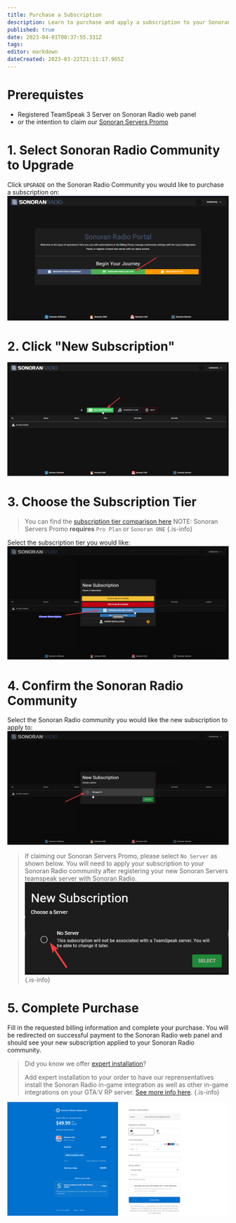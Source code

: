```yaml
---
title: Purchase a Subscription
description: Learn to purchase and apply a subscription to your Sonoran Radio Community
published: true
date: 2023-04-01T00:37:55.331Z
tags: 
editor: markdown
dateCreated: 2023-03-22T21:11:17.965Z
---
```


# Prerequistes
- Registered TeamSpeak 3 Server on Sonoran Radio web panel 
- or the intention to claim our [Sonoran Servers Promo](/pricing/free-teamspeak-promo)

# 1. Select Sonoran Radio Community to Upgrade
Click `UPGRADE` on the Sonoran Radio Community you would like to purchase a subscription on:
![Click Upgrade Example](/tutorials/how-to-purchase/1-clickbilling.png)

# 2. Click "New Subscription"
![Click New Subscription Example](/tutorials/how-to-purchase/2-newsub.png)

# 3. Choose the Subscription Tier
> You can find the [subscription tier comparison here](https://sonoranradio.com/pricing)
> NOTE: Sonoran Servers Promo **requires** `Pro Plan` or `Sonoran ONE`
{.is-info}

Select the subscription tier you would like:
![Choose Subscription Tier Example](/tutorials/how-to-purchase/3-choosesublevel.png)

# 4. Confirm the Sonoran Radio Community
Select the Sonoran Radio community you would like the new subscription to apply to:
![Confirm Community Selection Example](/tutorials/how-to-purchase/4-choosecommunity.png)

> If claiming our Sonoran Servers Promo, please select `No Server` as shown below. You will need to apply your subscription to your Sonoran Radio community after registering your new Sonoran Servers teamspeak server with Sonoran Radio.
![Select No Server Example](/tutorials/how-to-purchase/promo-nocommunity.png)
{.is-info}
# 5. Complete Purchase
Fill in the requested billing information and complete your purchase. You will be redirected on successful payment to the Sonoran Radio web panel and should see your new subscription applied to your Sonoran Radio community.
> Did you know we offer [expert installation](/pricing/discounts-and-offers#what-is-expert-installation)? 
>
> Add expert installation to your order to have our reprensentatives install the Sonoran Radio in-game integration as well as other in-game integrations on your GTA:V RP server. [See more info here](/pricing/discounts-and-offers#what-is-expert-installation).
{.is-info}

![Checkout Page Example](/tutorials/how-to-purchase/5-paymentinfo.png)